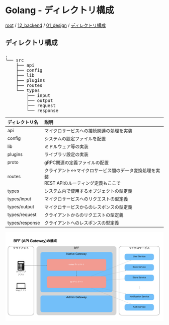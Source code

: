 # Golang - ディレクトリ構成

[root](./../../../README.md) 
/ [12_backend](./../README.md) 
/ [01_design](./README.md) 
/ [ディレクトリ構成](./directories-for-node.md) 

## ディレクトリ構成

<pre>
.
└── src
    ├── api
    ├── config
    ├── lib
    ├── plugins
    ├── routes
    └── types
        ├── input
        ├── output
        ├── request
        └── response
</pre>

| ディレクトリ名 |                                              説明                                              |
| :------------- | :--------------------------------------------------------------------------------------------- |
| api            | マイクロサービスへの接続関連の処理を実装                                                       |
| config         | システムの設定ファイルを配置                                                                   |
| lib            | ミドルウェア等の実装                                                                           |
| plugins        | ライブラリ設定の実装                                                                           |
| proto          | gRPC関連の定義ファイルの配置                                                                   |
| routes         | クライアント<->マイクロサービス間のデータ変換処理を実装<br/>REST APIのルーティング定義もここで |
| types          | システム内で使用するオブジェクトの型定義                                                       |
| types/input    | マイクロサービスへのリクエストの型定義                                                         |
| types/output   | マイクロサービスからのレスポンスの型定義                                                       |
| types/request  | クライアントからのリクエストの型定義                                                           |
| types/response | クライアントへのレスポンスの型定義                                                             |

![BFF_アーキテクチャ](./images/architecture_gateway.jpeg)

